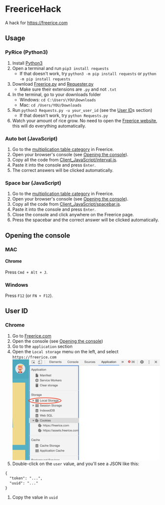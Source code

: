 # FreericeHack
A hack for https://freerice.com

## Usage
### PyRice (Python3)
1. Install [Python3](https://python.org)
1. Open a terminal and run `pip3 install requests`
   - If that doesn't work, try `python3 -m pip install requests` or `python -m pip install requests`
1. Download [Freerice.py](Freerice.py) and [Requester.py](Requester.py)
   - Make sure their extensions are `.py` and not `.txt`
1. In the terminal, go to your downloads folder
   - Windows: `cd C:\Users\YOU\Downloads`
   - Mac: `cd /Users/YOU/Downloads`
1. Run `python3 Requests.py -u your_user_id` (see the [User ID](#user-id)s section)
   - If that doesn't work, try `python Requests.py`
1. Watch your amount of rice grow. No need to open the [Freerice website](https://freerice.com), this will do everything automatically.

### Auto bot (JavaScript)
1. Go to the [multiplication table category](https://freerice.com/categories/multiplication-table) in Freerice.
1. Open your browser's console (see [Opening the console](#opening-the-console)).
1. Copy all the code from [Client_JavaScript/interval.js](Client_JavaScript/interval.js).
1. Paste it into the console and press `Enter`.
1. The correct answers will be clicked automatically.

### Space bar (JavaScript)
1. Go to the [multiplication table category](https://freerice.com/categories/multiplication-table) in Freerice.
1. Open your browser's console (see [Opening the console](#opening-the-console)).
1. Copy all the code from [Client_JavaScript/spacebar.js](Client_JavaScript/spacebar.js).
1. Paste it into the console and press `Enter`.
1. Close the console and click anywhere on the Freerice page.
1. Press the spacebar and the correct answer will be clicked automatically.

## Opening the console
### MAC
#### Chrome

Press `Cmd + Alt + J`.
### Windows

Press `F12` (or `FN + F12`).

## User ID
### Chrome
1. Go to [Freerice.com](https://freerice.com)
1. Open the console (see [Opening the console](#opening-the-console))
1. Go to the `application` section
1. Open the `Local storage` menu on the left, and select `https://freerice.com`
![Screenshot](README_img1.png)
1. Double-click on the `user` value, and you'll see a JSON like this:
```
{
  "token": "...",
  "uuid": "..."
}
```
1. Copy the value in `uuid`

